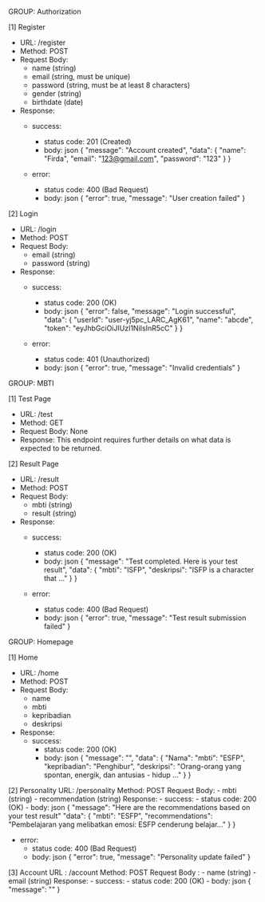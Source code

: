GROUP: Authorization

[1] Register
- URL: /register
- Method: POST
- Request Body:
  - name (string)
  - email (string, must be unique)
  - password (string, must be at least 8 characters)
  - gender (string)
  - birthdate (date)
- Response:
  - success:
    - status code: 201 (Created)
    - body:
      json
      {
        "message": "Account created",
        "data": {
          "name": "Firda",
          "email": "123@gmail.com",
          "password": "123"
        }
      }
      
  - error:
    - status code: 400 (Bad Request)
    - body:
      json
      {
        "error": true,
        "message": "User creation failed"
      }
      

[2] Login
- URL: /login
- Method: POST
- Request Body:
  - email (string)
  - password (string)
- Response:
  - success:
    - status code: 200 (OK)
    - body:
      json
      {
        "error": false,
        "message": "Login successful",
        "data": {
          "userId": "user-yj5pc_LARC_AgK61",
          "name": "abcde",
          "token": "eyJhbGciOiJIUzI1NiIsInR5cC"
        }
      }
      
  - error:
    - status code: 401 (Unauthorized)
    - body:
      json
      {
        "error": true,
        "message": "Invalid credentials"
      }
      

GROUP: MBTI

[1] Test Page
- URL: /test
- Method: GET
- Request Body: None
- Response: This endpoint requires further details on what data is expected to be returned.

[2] Result Page
- URL: /result
- Method: POST
- Request Body:
  - mbti (string)
  - result (string)
- Response:
  - success:
    - status code: 200 (OK)
    - body:
      json
      {
        "message": "Test completed. Here is your test result",
        "data": {
          "mbti": "ISFP",
          "deskripsi": "ISFP is a character that ..."
        }
      }
      
  - error:
    - status code: 400 (Bad Request)
    - body:
      json
      {
        "error": true,
        "message": "Test result submission failed"
      }
      

GROUP: Homepage

[1] Home
- URL: /home
- Method: POST
- Request Body:
  - name
  - mbti
  - kepribadian
  - deskripsi
- Response:
  - success:
    - status code: 200 (OK)
    - body:
      json
      {
        "message": "",
        "data": {
          "Nama":
          "mbti": "ESFP",
          "kepribadian": "Penghibur",
          "deskripsi": "Orang-orang yang spontan, energik, dan antusias - hidup ..."
        }
      }
      
      
 [2] Personality
      URL: /personality
      Method: POST
      Request Body:
      - mbti (string)
      - recommendation (string)
      Response:
       - success: 
         - status code: 200 (OK)
         - body:
           json
       {
        "message": "Here are the recommendations based on your test result"
         "data": {
          "mbti": "ESFP",
          "recommendations": "Pembelajaran yang melibatkan emosi: ESFP cenderung belajar..."
         }
       }
      
  - error:
    - status code: 400 (Bad Request)
    - body:
      json
      {
        "error": true,
        "message": "Personality update failed"
      }

[3] Account
      URL : /account
      Method: POST
      Request Body :
      - name (string)
      - email (string)
      Response:
        - success:
        - status code: 200 (OK)
        - body: 
          json
         { 
            "message": ""
         }
